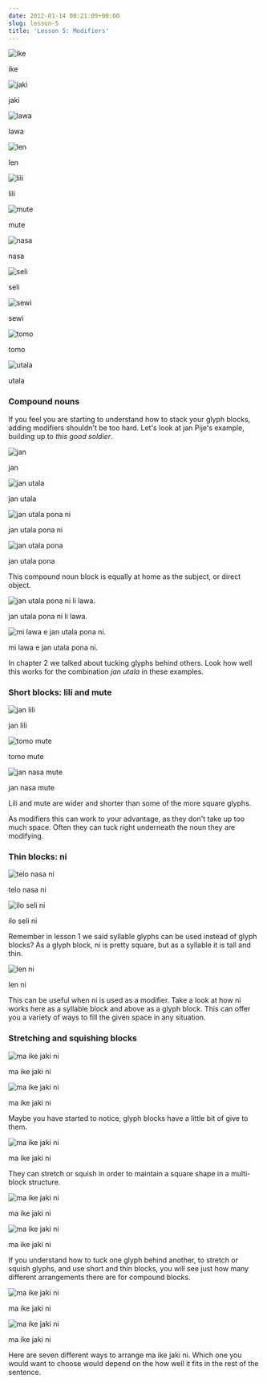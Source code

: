 ```yaml
---
date: 2012-01-14 00:21:09+00:00
slug: lesson-5
title: 'Lesson 5: Modifiers'
---
```



    

![ike](/images/t47_tokipona/t47_nimi/t47_nimi_ike.jpg)

ike


    

![jaki](/images/t47_tokipona/t47_nimi/t47_nimi_jaki.jpg)

jaki


    

![lawa](/images/t47_tokipona/t47_nimi/t47_nimi_lawa.jpg)

lawa


    

![len](/images/t47_tokipona/t47_nimi/t47_nimi_len.jpg)

len


    

![lili](/images/t47_tokipona/t47_nimi/t47_nimi_lili.jpg)

lili


    

![mute](/images/t47_tokipona/t47_nimi/t47_nimi_mute.jpg)

mute


    

![nasa](/images/t47_tokipona/t47_nimi/t47_nimi_nasa.jpg)

nasa


    

![seli](/images/t47_tokipona/t47_nimi/t47_nimi_seli.jpg)

seli


    

![sewi](/images/t47_tokipona/t47_nimi/t47_nimi_sewi.jpg)

sewi


    

![tomo](/images/t47_tokipona/t47_nimi/t47_nimi_tomo.jpg)

tomo


    

![utala](/images/t47_tokipona/t47_nimi/t47_nimi_utala.jpg)

utala










### Compound nouns





If you feel you are starting to understand how to stack your glyph blocks, adding modifiers shouldn't be too hard. Let's look at jan Pije's example, building up to _this good soldier_.






    

![jan](/images/t47_tokipona/t47_kamasona/t47_kaso05_01.jpg)

jan









    

![jan utala](/images/t47_tokipona/t47_kamasona/t47_kaso05_02.jpg)

jan utala









    

![jan utala pona ni](/images/t47_tokipona/t47_kamasona/t47_kaso05_04.jpg)

jan utala pona ni









    

![jan utala pona](/images/t47_tokipona/t47_kamasona/t47_kaso05_03.jpg)

jan utala pona








This compound noun block is equally at home as the subject, or direct object.






    

![jan utala pona ni li lawa.](/images/t47_tokipona/t47_kamasona/t47_kaso05_05.jpg)

jan utala pona ni li lawa.









    

![mi lawa e jan utala pona ni.](/images/t47_tokipona/t47_kamasona/t47_kaso05_06.jpg)

mi lawa e jan utala pona ni.








In chapter 2 we talked about tucking glyphs behind others. Look how well this works for the combination _jan utala_ in these examples.





### Short blocks: lili and mute






    

![jan lili](/images/t47_tokipona/t47_kamasona/t47_kaso05_07.jpg)

jan lili









    

![tomo mute](/images/t47_tokipona/t47_kamasona/t47_kaso05_08.jpg)

tomo mute









    

![jan nasa mute](/images/t47_tokipona/t47_kamasona/t47_kaso05_09.jpg)

jan nasa mute








Lili and mute are wider and shorter than some of the more square glyphs.





As modifiers this can work to your advantage, as they don't take up too much space. Often they can tuck right underneath the noun they are modifying.





### Thin blocks: ni






    

![telo nasa ni](/images/t47_tokipona/t47_kamasona/t47_kaso05_12.jpg)

telo nasa ni









    

![ilo seli ni](/images/t47_tokipona/t47_kamasona/t47_kaso05_11.jpg)

ilo seli ni








Remember in lesson 1 we said syllable glyphs can be used instead of glyph blocks? As a glyph block, ni is pretty square, but as a syllable it is tall and thin.






    

![len ni ](/images/t47_tokipona/t47_kamasona/t47_kaso05_10.jpg)

len ni 








This can be useful when ni is used as a modifier. Take a look at how ni works here as a syllable block and above as a glyph block.  This can offer you a variety of ways to fill the given space in any situation.





### Stretching and squishing blocks






    

![ma ike jaki ni](/images/t47_tokipona/t47_kamasona/t47_kaso05_13.jpg)

ma ike jaki ni









    

![ma ike jaki ni](/images/t47_tokipona/t47_kamasona/t47_kaso05_14.jpg)

ma ike jaki ni








Maybe you have started to notice, glyph blocks have a little bit of give to them. 






    

![ma ike jaki ni](/images/t47_tokipona/t47_kamasona/t47_kaso05_15.jpg)

ma ike jaki ni








They can stretch or squish in order to maintain a square shape in a multi-block structure. 






    

![ma ike jaki ni](/images/t47_tokipona/t47_kamasona/t47_kaso05_16.jpg)

ma ike jaki ni









    

![ma ike jaki ni](/images/t47_tokipona/t47_kamasona/t47_kaso05_17.jpg)

ma ike jaki ni








If you understand how to tuck one glyph behind another, to stretch or squish glyphs, and use short and thin blocks, you will see just how many different arrangements there are for compound blocks. 






    

![ma ike jaki ni](/images/t47_tokipona/t47_kamasona/t47_kaso05_18.jpg)

ma ike jaki ni









    

![ma ike jaki ni](/images/t47_tokipona/t47_kamasona/t47_kaso05_19.jpg)

ma ike jaki ni








Here are seven different ways to arrange ma ike jaki ni. Which one you would want to choose would depend on the how well it fits in the rest of the sentence.





#### 





